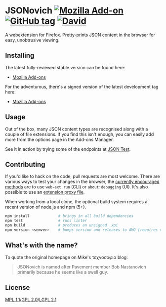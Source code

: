 # JSONovich [![Mozilla Add-on](https://img.shields.io/amo/v/jsonovich.svg)](https://addons.mozilla.org/firefox/addon/jsonovich/) [![GitHub tag](https://img.shields.io/github/tag/mjgiarlo/jsonovich.svg)](https://github.com/mjgiarlo/jsonovich/tags) [![David](https://img.shields.io/david/dev/mjgiarlo/jsonovich.svg)](https://david-dm.org/mjgiarlo/jsonovich?type=dev)
A webextension for Firefox. Pretty-prints JSON content in the browser for easy, unobtrusive viewing.

## Installing
The latest fully-reviewed stable version can be found here:
- [Mozilla Add-ons](https://addons.mozilla.org/firefox/addon/jsonovich/)

For the adventurous, there's a signed version of the latest development tag here:
- [Mozilla Add-ons](https://addons.mozilla.org/firefox/addon/jsonovich/#beta-channel)

## Usage
Out of the box, many JSON content types are recognised along with a couple of file extensions. If you find this isn't enough, you can easily add more from the options page in the Add-ons Manager.

See it in action by trying some of the endpoints at [JSON Test](http://www.jsontest.com/).

## Contributing
If you'd like to hack on the code, pull requests are most welcome. There are various ways to test your changes in the browser, the [currently encouraged methods](https://developer.mozilla.org/Add-ons/WebExtensions/Temporary_Installation_in_Firefox) are to use `web-ext run` (CLI) or `about:debugging` (UI). It's also possible to use an [extension proxy file](https://developer.mozilla.org/Add-ons/Setting_up_extension_development_environment#Firefox_extension_proxy_file).

When working from a local clone, the optional build system requires a recent version of node.js and npm (5+).
```sh
npm install             # brings in all build dependencies
npm test                # runs linter
npm build               # produces an unsigned .xpi
npm version <semver>    # bumps version and releases to AMO [requires valid API keys]
```

## What's with the name?
To quote the original homepage on Mike's τεχνοσοφια blog:
> JSONovich is named after Pavement member Bob Nastanovich primarily because he seems like a swell guy.

## License
[MPL 1.1](https://www.mozilla.org/MPL/1.1/)/[GPL 2.0](https://www.gnu.org/licenses/old-licenses/gpl-2.0.html)/[LGPL 2.1](https://www.gnu.org/licenses/old-licenses/lgpl-2.1.html)
